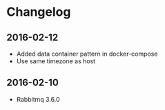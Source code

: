 # Changelog

## 2016-02-12

- Added data container pattern in docker-compose
- Use same timezone as host

## 2016-02-10

- Rabbitmq 3.6.0
